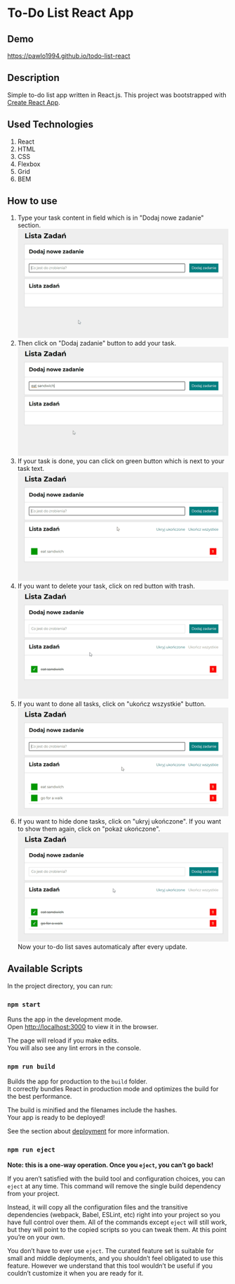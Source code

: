 # To-Do List React App

## Demo
https://pawlo1994.github.io/todo-list-react
## Description

Simple to-do list app written in React.js.
This project was bootstrapped with [Create React App](https://github.com/facebook/create-react-app).

## Used Technologies
1. React
2. HTML
3. CSS
4. Flexbox
5. Grid
6. BEM

## How to use
1. Type your task content in field which is in "Dodaj nowe zadanie" section.
![type new task gif](public/typeNewTask.gif)
2. Then click on "Dodaj zadanie" button to add your task.
![add new task gif](public/addNewTask.gif)
3. If your task is done, you can click on green button which is next to your task text.
![done task gif](public/doneTask.gif)
4. If you want to delete your task, click on red button with trash.
![delete task gif](public/deleteTask.gif)
5. If you want to done all tasks, click on "ukończ wszystkie" button.
![done all tasks gif](public/doneAllTasks.gif)
6. If you want to hide done tasks, click on "ukryj ukończone". If you want to show them again, click on "pokaż ukończone".
![toggle done tasks gif](public/toggleDoneTasks.gif)
Now your to-do list saves automaticaly after every update.

## Available Scripts

In the project directory, you can run:

### `npm start`

Runs the app in the development mode.\
Open [http://localhost:3000](http://localhost:3000) to view it in the browser.

The page will reload if you make edits.\
You will also see any lint errors in the console.
### `npm run build`

Builds the app for production to the `build` folder.\
It correctly bundles React in production mode and optimizes the build for the best performance.

The build is minified and the filenames include the hashes.\
Your app is ready to be deployed!

See the section about [deployment](https://facebook.github.io/create-react-app/docs/deployment) for more information.

### `npm run eject`

**Note: this is a one-way operation. Once you `eject`, you can’t go back!**

If you aren’t satisfied with the build tool and configuration choices, you can `eject` at any time. This command will remove the single build dependency from your project.

Instead, it will copy all the configuration files and the transitive dependencies (webpack, Babel, ESLint, etc) right into your project so you have full control over them. All of the commands except `eject` will still work, but they will point to the copied scripts so you can tweak them. At this point you’re on your own.

You don’t have to ever use `eject`. The curated feature set is suitable for small and middle deployments, and you shouldn’t feel obligated to use this feature. However we understand that this tool wouldn’t be useful if you couldn’t customize it when you are ready for it.